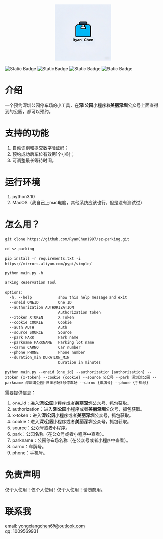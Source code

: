 <div align=center>
<img src="https://github.com/RyanChen1997/sz-parking/blob/main/static/logo.png" width="180" height="180"> 
</div>



![Static Badge](https://img.shields.io/badge/Python-3.10-blue)
![Static Badge](https://img.shields.io/badge/MacOS-green?style=plastic)
![Static Badge](https://img.shields.io/badge/QQ-1009569931-white?style=plastic&logo=qq)
![Static Badge](https://img.shields.io/badge/Email-yongxiangchen69%40gmail.com-8A2BE2?style=plastic&logo=amazonsimpleemailservice&logoColor=white)



# 介绍
一个预约深圳公园停车场的小工具，在**深i公园**小程序和**美丽深圳**公众号上面查得到的公园，都可以预约。

# 支持的功能
1. 自动识别和提交数字验证码；
2. 预约成功后车位有效期1个小时；
3. 可调整最长等待时间。

# 运行环境
1. python3.10
2. MacOS（我自己上mac电脑，其他系统应该也行，但是没有测试过）

# 怎么用？
`git clone https://github.com/RyanChen1997/sz-parking.git` 

`cd sz-parking`

`pip install -r requirements.txt -i https://mirrors.aliyun.com/pypi/simple/`

`python main.py -h`
```
arking Reservation Tool

options:
  -h, --help            show this help message and exit
  --oneid ONEID         One ID
  --authorization AUTHORIZATION
                        Authorization token
  --xtoken XTOKEN       X Token
  --cookie COOKIE       Cookie
  --auth AUTH           Auth
  --source SOURCE       Source
  --park PARK           Park name
  --parkname PARKNAME   Parking lot name
  --carno CARNO         Car number
  --phone PHONE         Phone number
  --duration_min DURATION_MIN
                        Duration in minutes
```

`python main.py --oneid {one_id} --authorization {authorization} --xtoken {x-token} --cookie {cookie} --source 公众号 --park 深圳湾公园 --parkname 深圳湾公园-日出剧场5号停车场 --carno {车牌号} --phone {手机号}`

需要提供信息：
1. one_id：进入**深i公园**小程序或者**美丽深圳**公众号，抓包获取。
2. authorization：进入**深i公园**小程序或者**美丽深圳**公众号，抓包获取。
3. x-token：进入**深i公园**小程序或者**美丽深圳**公众号，抓包获取。
4. cookie：进入**深i公园**小程序或者**美丽深圳**公众号，抓包获取。
5. source：公众号或者小程序。
6. park：公园名称（在公众号或者小程序中查看）。
7. parkname：公园停车场名称（在公众号或者小程序中查看）。
8. carno：车牌号。
9. phone：手机号。


# 免责声明
仅个人使用！仅个人使用！仅个人使用！请勿商用。

# 联系我
email: yongxiangchen69@outlook.com\
qq: 1009569931
